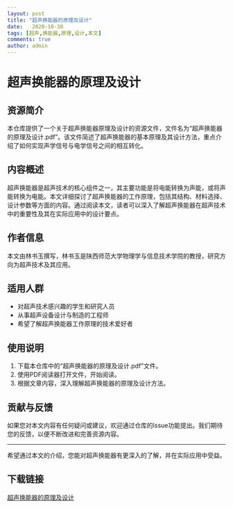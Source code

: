 ```yaml
---
layout: post
title: "超声换能器的原理及设计"
date:   2020-10-30
tags: [超声,换能器,原理,设计,本文]
comments: true
author: admin
---
```

# 超声换能器的原理及设计

## 资源简介

本仓库提供了一个关于超声换能器原理及设计的资源文件，文件名为“超声换能器的原理及设计.pdf”。该文件简述了超声换能器的基本原理及其设计方法，重点介绍了如何实现声学信号与电学信号之间的相互转化。

## 内容概述

超声换能器是超声技术的核心组件之一，其主要功能是将电能转换为声能，或将声能转换为电能。本文详细探讨了超声换能器的工作原理，包括其结构、材料选择、设计参数等方面的内容。通过阅读本文，读者可以深入了解超声换能器在超声技术中的重要性及其在实际应用中的设计要点。

## 作者信息

本文由林书玉撰写，林书玉是陕西师范大学物理学与信息技术学院的教授，研究方向为超声技术及其应用。

## 适用人群

- 对超声技术感兴趣的学生和研究人员
- 从事超声设备设计与制造的工程师
- 希望了解超声换能器工作原理的技术爱好者

## 使用说明

1. 下载本仓库中的“超声换能器的原理及设计.pdf”文件。
2. 使用PDF阅读器打开文件，开始阅读。
3. 根据文章内容，深入理解超声换能器的原理及设计方法。

## 贡献与反馈

如果您对本文内容有任何疑问或建议，欢迎通过仓库的Issue功能提出。我们期待您的反馈，以便不断改进和完善资源内容。

---

希望通过本文的介绍，您能对超声换能器有更深入的了解，并在实际应用中受益。

## 下载链接

[超声换能器的原理及设计](https://pan.quark.cn/s/038e93e8ec55)